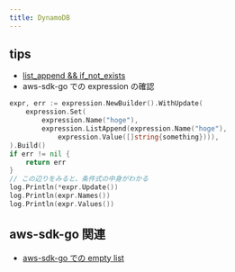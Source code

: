 ```yaml
---
title: DynamoDB
---
```


## tips
* [list_append && if_not_exists](https://stackoverflow.com/questions/34951043/is-it-possible-to-combine-if-not-exists-and-list-append-in-update-item)
* aws-sdk-go での expression の確認
``` go
expr, err := expression.NewBuilder().WithUpdate(
	expression.Set(
		expression.Name("hoge"),
		expression.ListAppend(expression.Name("hoge"),
			expression.Value([]string{something}))),
).Build()
if err != nil {
	return err
}
// この辺りをみると、条件式の中身がわかる
log.Println(*expr.Update())
log.Println(expr.Names())
log.Println(expr.Values())
```

## aws-sdk-go 関連
* [aws-sdk-go での empty list](https://msanatan.com/2018/08/31/dynamodb-lambdas-go-and-an-empty-list/)
